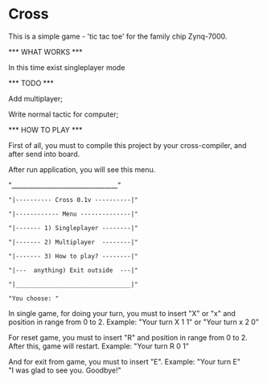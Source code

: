 # Cross
This is a simple game - 'tic tac toe' for the family chip Zynq-7000.

*** WHAT WORKS ***

In this time exist singleplayer mode

*** TODO ***

Add multiplayer;

Write normal tactic for computer;

*** HOW TO PLAY ***

First of all, you must to compile this project by your cross-compiler, and after send into board.

After run application, you will see this menu. 


  "_________________________________" 
  
	"|---------- Cross 0.1v ----------|"
	
	"|------------ Menu --------------|"
	
	"|------- 1) Singleplayer --------|"
	
	"|------- 2) Multiplayer  --------|" 
	
	"|------- 3) How to play? --------|" 
	
	"|---  anything) Exit outside  ---|" 
	
	"|________________________________|"
	
	"You choose: "

In single game, for doing your turn, you must to insert "X" or "x" and position in range from 0 to 2.
Example:
"Your turn X 1 1" or "Your turn x 2 0"

For reset game, you must to insert "R" and position in range from 0 to 2. After this, game will restart.
Example: 
"Your turn R 0 1"

And for exit from game, you must to insert "E".
Example:
"Your turn E"	
"I was glad to see you. Goodbye!"
